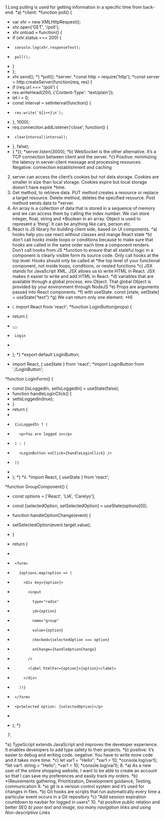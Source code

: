 
1.Long pulling is used for getting information in a specific time from back-end. 
*a) 
*client:
*function poll() {
*  var xhr = new XMLHttpRequest();
*  xhr.open('GET', '/poll');
*  xhr.onload = function() {
*    if (xhr.status === 200) {
*      console.log(xhr.responseText);
*      poll();
*    }
*  };
*  xhr.send();
*}
*poll();
*server:
*const http = require('http');
*const server = http.createServer(function(req, res) {
*  if (req.url === '/poll') {
*    res.writeHead(200, {'Content-Type': 'text/plain'});
*    let i = 0;
*    const interval = setInterval(function() {
*      res.write(`${i++}\n`);
*    }, 1000);
*    req.connection.addListener('close', function() {
*      clearInterval(interval);
*    }, false);
*  }
*});
*server.listen(3000);
*b) WebSocket is the other alternative. It’s a TCP connection between client and the server.
*c) Positive: minimizing the latency in server-client message and processing resources. Negative: connection establishment and caching 
2. server can access the client’s cookies but not data storage. Cookies are smaller in size than local storage. Cookies expire but local storage doesn’t have expire *time. 
3. Get method, to retrieve data. PUT method creates a resource or replace a target resource. Delete method, deletes the specified resource. Post method sends data to *server. 
4. An array is a collection of data that is stored in a sequence of memory and we can access them by calling the index number. We can store integer, float, string and *Boolean in an array. Object is used to represent a ‘thing’. It can be anything like cars, person etc.
5. React is JS library for building client side, based on UI components.
*a) hooks help you use react without classes and mange React state
*b) don’t call hooks inside loops or conditions because to make sure that hooks are called in the same order each time a component renders. Don’t call hooks from JS *function to ensure that all stateful logic in a component is clearly visible form its source code. Only call hooks at the top level: Hooks should only be called at *the top level of your functional component, not inside loops, conditions, or nested functions
*c) JSX stands for JavaScript XML. JSX allows us to write HTML in React. JSX makes it easier to write and add HTML in React.
*d) variables that are available through a global process. env Object. That global Object is provided by your environment through NodeJS
*e) Props are arguments passed into React components.
*f) with useState. const [state, setState] = useState(“text”)
*g) We can return only one element.
*H)
* i. import React from 'react';
*function LoginButton(props) {
*  return (
*    <button onClick={props.onClick}>
*      Login
*    </button>
*  );
*}
*export default LoginButton;

*   import React, { useState } from 'react';
*import LoginButton from './LoginButton';

*function LoginForm() {
*  const [isLoggedIn, setIsLoggedIn] = useState(false);
*  function handleLoginClick() {
*    setIsLoggedIn(true);
*  }
*  return (
*    <div>
*      {isLoggedIn ? (
*        <p>You are logged in</p>
*      ) : (
*        <LoginButton onClick={handleLoginClick} />
*      )}
*    </div>
*  );
*}
*ii.
*import React, { useState } from 'react';

*function GroupComponent() {
*  const options = ['React', 'LIA', 'Carelyo'];
*  const [selectedOption, setSelectedOption] = useState(options[0]);

*  function handleOptionChange(event) {
*    setSelectedOption(event.target.value);
*  }

*  return (
*    <div>
*      <form>
*        {options.map(option => (
*          <div key={option}>
*            <input
*              type="radio"
*              id={option}
*              name="group"
*              value={option}
*              checked={selectedOption === option}
*              onChange={handleOptionChange}
*            />
*            <label htmlFor={option}>{option}</label>
*          </div>
*        ))}
*      </form>
*      <p>Selected option: {selectedOption}</p>
*    </div>
*  );
*}
7. 
*a) TypeScript extends JavaScript and improves the developer experience. It enables developers to add type safety to their projects.
*b) positive: it’s easier to debug and writing code. negative: You have to write more code and it takes more time.
*c) let var1 = "Hello";
*var1 = 10;
*console.log(var1);
*let var1: string = "Hello";
*var1 = 10;
*console.log(var1);
8.
*a) As a new user of the online shopping website, I want to be able to create an account so that I can save my preferences and easily track my orders.
*b)
*)Reuirements gathering, Prioritization, Development guidance, Testing, communication
9.
*a) git is a version control system and it’s used for changes in files.
*b) Git hooks are scripts that run automatically every time a particular event occurs in a Git repository
*c) "Add session expiration countdown to navbar for logged in users"
10.
*a) positive public relation and better SEO
*b) poor text and image, too many navigation links and using Non-descriptive Links*





